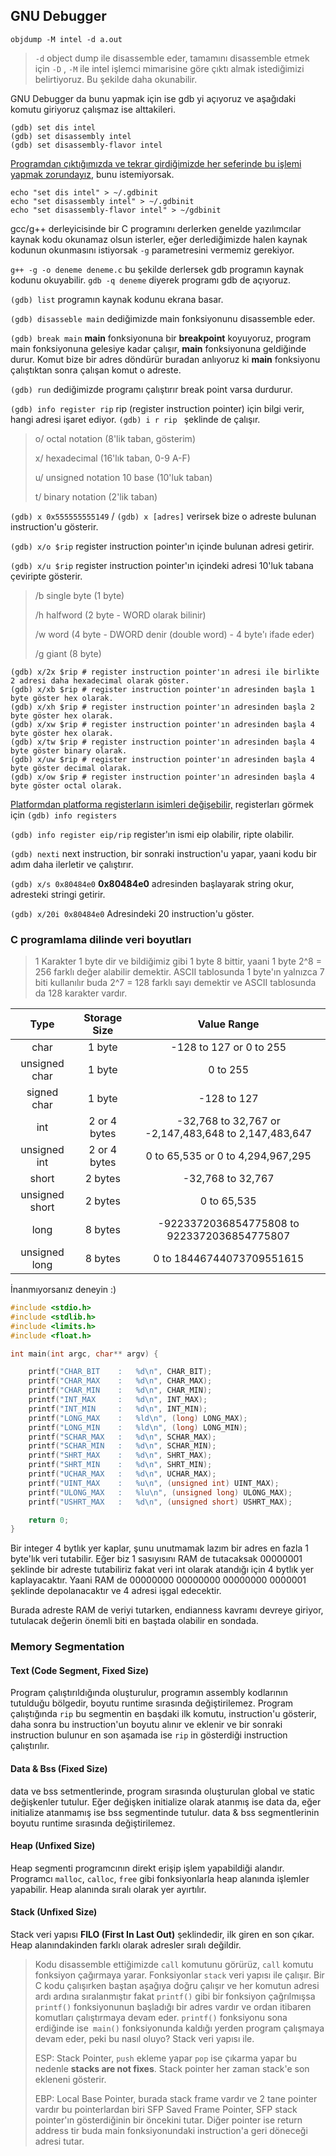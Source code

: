 ## GNU Debugger

`objdump -M intel -d a.out` 
> `-d` object dump ile disassemble eder, tamamını disassemble etmek için `-D` ,
> `-M` ile intel işlemci mimarisine göre çıktı almak istediğimizi belirtiyoruz. Bu şekilde daha okunabilir.

GNU Debugger da bunu yapmak için ise gdb yi açıyoruz ve aşağıdaki komutu giriyoruz çalışmaz ise alttakileri.
```shell
(gdb) set dis intel
(gdb) set disassembly intel
(gdb) set disassembly-flavor intel
```

<u>Programdan çıktığımızda ve tekrar girdiğimizde her seferinde bu işlemi yapmak zorundayız</u>, bunu istemiyorsak.

```shell
echo "set dis intel" > ~/.gdbinit
echo "set disassembly intel" > ~/.gdbinit
echo "set disassembly-flavor intel" > ~/gdbinit
```

gcc/g++ derleyicisinde bir  C programını derlerken genelde yazılımcılar kaynak kodu okunamaz olsun isterler, eğer derlediğimizde halen kaynak kodunun okunmasını istiyorsak `-g` parametresini vermemiz gerekiyor.

`g++ -g -o deneme deneme.c` bu şekilde derlersek gdb programın kaynak kodunu okuyabilir. `gdb -q deneme` diyerek programı gdb de açıyoruz.

`(gdb) list` programın kaynak kodunu ekrana basar.

`(gdb) disasseble main` dediğimizde main fonksiyonunu disassemble eder.

`(gdb) break main` **main** fonksiyonuna bir **breakpoint** koyuyoruz, program main fonksiyonuna gelesiye kadar çalışır, **main** fonksiyonuna geldiğinde durur. Komut bize bir adres döndürür buradan anlıyoruz ki **main** fonksiyonu çalıştıktan sonra çalışan komut o adreste.

`(gdb) run` dediğimizde programı çalıştırır break point varsa durdurur.

`(gdb) info register rip` rip (register instruction pointer) için bilgi verir, hangi adresi işaret ediyor. `(gdb) i r rip ` şeklinde de çalışır.



> o/ octal notation (8'lik taban, gösterim)
>
> x/ hexadecimal (16'lık taban, 0-9 A-F)
>
> u/ unsigned notation 10 base (10'luk taban)
>
> t/ binary notation (2'lik taban)



`(gdb) x 0x555555555149` / `(gdb) x [adres]` verirsek bize o adreste bulunan instruction'u gösterir.

`(gdb) x/o $rip` register instruction pointer'ın içinde bulunan adresi getirir.

`(gdb) x/u $rip`  register instruction pointer'ın içindeki adresi 10'luk tabana çeviripte gösterir.



> /b single byte (1 byte)
>
> /h halfword (2 byte - WORD olarak bilinir)
>
> /w word (4 byte - DWORD denir (double word) - 4 byte'ı ifade eder)
>
> /g giant (8 byte)

```shell
(gdb) x/2x $rip # register instruction pointer'ın adresi ile birlikte 2 adresi daha hexadecimal olarak göster.
(gdb) x/xb $rip # register instruction pointer'ın adresinden başla 1 byte göster hex olarak.
(gdb) x/xh $rip # register instruction pointer'ın adresinden başla 2 byte göster hex olarak.
(gdb) x/xw $rip # register instruction pointer'ın adresinden başla 4 byte göster hex olarak.
(gdb) x/tw $rip # register instruction pointer'ın adresinden başla 4 byte göster binary olarak.
(gdb) x/uw $rip # register instruction pointer'ın adresinden başla 4 byte göster decimal olarak.
(gdb) x/ow $rip # register instruction pointer'ın adresinden başla 4 byte göster octal olarak.
```



<u>Platformdan platforma registerların isimleri değişebilir,</u> registerları görmek için `(gdb) info registers`

`(gdb) info register eip/rip`  register'ın ismi eip olabilir, ripte olabilir.

`(gdb) nexti` next instruction, bir sonraki instruction'u yapar, yaani kodu bir adım daha ilerletir ve çalıştırır.

`(gdb) x/s 0x80484e0`  **0x80484e0** adresinden başlayarak string okur, adresteki stringi getirir.

`(gdb) x/20i 0x80484e0` Adresindeki 20 instruction'u göster.

### C programlama dilinde veri boyutları

> 1 Karakter 1 byte dir ve bildiğimiz gibi 1 byte 8 bittir, yaani 1 byte 2^8 = 256 farklı değer alabilir demektir. ASCII tablosunda 1 byte'ın yalnızca 7 biti kullanılır buda 2^7 = 128 farklı sayı demektir ve ASCII tablosunda da 128 karakter vardır.

|      Type      | Storage Size |                     Value Range                      |
| :------------: | :----------: | :--------------------------------------------------: |
|      char      |    1 byte    |               -128 to 127 or 0 to 255                |
| unsigned char  |    1 byte    |                       0 to 255                       |
|  signed char   |    1 byte    |                     -128 to 127                      |
|      int       | 2 or 4 bytes | -32,768 to 32,767 or -2,147,483,648 to 2,147,483,647 |
|  unsigned int  | 2 or 4 bytes |          0 to 65,535 or 0 to 4,294,967,295           |
|     short      |   2 bytes    |                  -32,768 to 32,767                   |
| unsigned short |   2 bytes    |                     0 to 65,535                      |
|      long      |   8 bytes    |     -9223372036854775808 to 9223372036854775807      |
| unsigned long  |   8 bytes    |              0 to 18446744073709551615               |

İnanmıyorsanız deneyin :)

```c
#include <stdio.h>
#include <stdlib.h>
#include <limits.h>
#include <float.h>

int main(int argc, char** argv) {

    printf("CHAR_BIT    :   %d\n", CHAR_BIT);
    printf("CHAR_MAX    :   %d\n", CHAR_MAX);
    printf("CHAR_MIN    :   %d\n", CHAR_MIN);
    printf("INT_MAX     :   %d\n", INT_MAX);
    printf("INT_MIN     :   %d\n", INT_MIN);
    printf("LONG_MAX    :   %ld\n", (long) LONG_MAX);
    printf("LONG_MIN    :   %ld\n", (long) LONG_MIN);
    printf("SCHAR_MAX   :   %d\n", SCHAR_MAX);
    printf("SCHAR_MIN   :   %d\n", SCHAR_MIN);
    printf("SHRT_MAX    :   %d\n", SHRT_MAX);
    printf("SHRT_MIN    :   %d\n", SHRT_MIN);
    printf("UCHAR_MAX   :   %d\n", UCHAR_MAX);
    printf("UINT_MAX    :   %u\n", (unsigned int) UINT_MAX);
    printf("ULONG_MAX   :   %lu\n", (unsigned long) ULONG_MAX);
    printf("USHRT_MAX   :   %d\n", (unsigned short) USHRT_MAX);

    return 0;
}
```



Bir integer 4 bytlık yer kaplar, şunu unutmamak lazım bir adres en fazla 1 byte'lık veri tutabilir. Eğer biz 1 sasıyısını RAM de tutacaksak 00000001 şeklinde bir adreste tutabiliriz fakat veri int olarak atandığı için 4 bytlık yer kaplayacaktır. Yaani RAM de 00000000 00000000 00000000 0000001 şeklinde depolanacaktır ve 4 adresi işgal edecektir.

Burada adreste RAM de veriyi tutarken, endianness kavramı devreye giriyor, tutulacak değerin önemli biti en baştada olabilir en sondada.

### Memory Segmentation

#### Text (Code Segment, Fixed Size)

Program çalıştırıldığında oluşturulur, programın assembly kodlarının tutulduğu bölgedir, boyutu runtime sırasında değiştirilemez. Program çalıştığında `rip` bu segmentin en başdaki ilk komutu, instruction'u gösterir, daha sonra bu instruction'un boyutu alınır ve eklenir ve bir sonraki instruction bulunur en son aşamada ise `rip` in gösterdiği instruction çalıştırılır.

#### Data & Bss (Fixed Size)

data ve bss setmentlerinde, program sırasında oluşturulan global ve static değişkenler tutulur. Eğer değişken initialize olarak atanmış ise data da, eğer initialize atanmamış ise bss segmentinde tutulur. data & bss segmentlerinin boyutu runtime sırasında değiştirilemez.

#### Heap (Unfixed Size)

Heap segmenti programcının direkt erişip işlem yapabildiği alandır. Programcı `malloc`, `calloc`, `free` gibi fonksiyonlarla heap alanında işlemler yapabilir. Heap alanında sıralı olarak yer ayırtılır.

#### Stack (Unfixed Size)

Stack veri yapısı **FILO (First In Last Out)** şeklindedir, ilk giren en son çıkar. Heap alanındakinden farklı olarak adresler sıralı değildir.

> Kodu disassemble ettiğimizde `call` komutunu görürüz, `call` komutu fonksiyon çağırmaya yarar. Fonksiyonlar `stack` veri yapısı ile çalışır. Bir C kodu çalışırken baştan aşağıya doğru çalışır ve her komutun adresi ardı ardına sıralanmıştır fakat `printf()` gibi bir fonksiyon çağrılmışsa `printf()` fonksiyonunun başladığı bir adres vardır ve ordan itibaren komutları çalıştırmaya devam eder. `printf()` fonksiyonu sona erdiğinde ise` main()` fonksiyonunda kaldığı yerden program çalışmaya devam eder, peki bu nasıl oluyo? Stack veri yapısı ile.
>
> ESP: Stack Pointer, `push` ekleme yapar `pop` ise çıkarma yapar bu nedenle **stacks are not fixes**. Stack pointer her zaman stack'e son ekleneni gösterir.
>
> EBP: Local Base Pointer, burada stack frame vardır ve 2 tane pointer vardır bu pointerlardan biri SFP Saved Frame Pointer, SFP stack pointer'ın gösterdiğinin bir öncekini tutar. Diğer pointer ise return address tir buda main fonksiyonundaki instruction'a geri döneceği adresi tutar.



